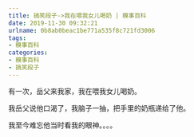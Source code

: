 ```yaml
---
title: 搞笑段子->我在喂我女儿喝奶 | 糗事百科
date: 2019-11-30 09:32:21
urlname: 0b8ab0beac1be771a535f8c721fd3006
tags: 
- 糗事百科
categories:
- 糗事百科
- 搞笑段子
---
```

有一次，岳父来我家，我在喂我女儿喝奶。

我岳父说他口渴了，我脑子一抽，把手里的奶瓶递给了他。

我至今难忘他当时看我的眼神。。。。


